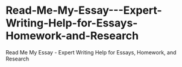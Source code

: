 # Read-Me-My-Essay---Expert-Writing-Help-for-Essays-Homework-and-Research
Read Me My Essay - Expert Writing Help for Essays, Homework, and Research
